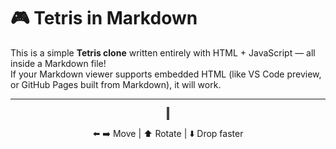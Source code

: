 # 🎮 Tetris in Markdown

This is a simple **Tetris clone** written entirely with HTML + JavaScript — all inside a Markdown file!  
If your Markdown viewer supports embedded HTML (like VS Code preview, or GitHub Pages built from Markdown), it will work.

---

<div style="text-align:center;">
  <canvas id="tetris" width="240" height="400" style="border:2px solid #444;"></canvas>
  <p>⬅️ ➡️ Move | ⬆️ Rotate | ⬇️ Drop faster</p>
</div>

<script>
const canvas = document.getElementById('tetris');
const context = canvas.getContext('2d');
context.scale(20, 20);

function arenaSweep() {
    let rowCount = 1;
    outer: for (let y = arena.length - 1; y > 0; --y) {
        for (let x = 0; x < arena[y].length; ++x) {
            if (arena[y][x] === 0) {
                continue outer;
            }
        }
        const row = arena.splice(y, 1)[0].fill(0);
        arena.unshift(row);
        ++y;
        player.score += rowCount * 10;
        rowCount *= 2;
    }
}

function collide(arena, player) {
    const [m, o] = [player.matrix, player.pos];
    for (let y = 0; y < m.length; ++y) {
        for (let x = 0; x < m[y].length; ++x) {
            if (m[y][x] !== 0 &&
               (arena[y + o.y] &&
                arena[y + o.y][x + o.x]) !== 0) {
                return true;
            }
        }
    }
    return false;
}

function createMatrix(w, h) {
    const matrix = [];
    while (h--) {
        matrix.push(new Array(w).fill(0));
    }
    return matrix;
}

function createPiece(type) {
    if (type === 'T') {
        return [
            [0, 1, 0],
            [1, 1, 1],
            [0, 0, 0],
        ];
    } else if (type === 'O') {
        return [
            [2, 2],
            [2, 2],
        ];
    } else if (type === 'L') {
        return [
            [0, 3, 0],
            [0, 3, 0],
            [0, 3, 3],
        ];
    } else if (type === 'J') {
        return [
            [0, 4, 0],
            [0, 4, 0],
            [4, 4, 0],
        ];
    } else if (type === 'I') {
        return [
            [0, 5, 0, 0],
            [0, 5, 0, 0],
            [0, 5, 0, 0],
            [0, 5, 0, 0],
        ];
    } else if (type === 'S') {
        return [
            [0, 6, 6],
            [6, 6, 0],
            [0, 0, 0],
        ];
    } else if (type === 'Z') {
        return [
            [7, 7, 0],
            [0, 7, 7],
            [0, 0, 0],
        ];
    }
}

function drawMatrix(matrix, offset) {
    matrix.forEach((row, y) => {
        row.forEach((value, x) => {
            if (value !== 0) {
                context.fillStyle = colors[value];
                context.fillRect(x + offset.x, y + offset.y, 1, 1);
            }
        });
    });
}

function draw() {
    context.fillStyle = '#111';
    context.fillRect(0, 0, canvas.width, canvas.height);
    drawMatrix(arena, {x: 0, y: 0});
    drawMatrix(player.matrix, player.pos);
}

function merge(arena, player) {
    player.matrix.forEach((row, y) => {
        row.forEach((value, x) => {
            if (value !== 0) {
                arena[y + player.pos.y][x + player.pos.x] = value;
            }
        });
    });
}

function playerDrop() {
    player.pos.y++;
    if (collide(arena, player)) {
        player.pos.y--;
        merge(arena, player);
        playerReset();
        arenaSweep();
        updateScore();
    }
    dropCounter = 0;
}

function playerMove(dir) {
    player.pos.x += dir;
    if (collide(arena, player)) {
        player.pos.x -= dir;
    }
}

function playerReset() {
    const pieces = 'ILJOTSZ';
    player.matrix = createPiece(pieces[Math.floor(Math.random() * pieces.length)]);
    player.pos.y = 0;
    player.pos.x = (arena[0].length / 2 | 0) -
                   (player.matrix[0].length / 2 | 0);
    if (collide(arena, player)) {
        arena.forEach(row => row.fill(0));
        player.score = 0;
        updateScore();
    }
}

function playerRotate(dir) {
    const pos = player.pos.x;
    let offset = 1;
    rotate(player.matrix, dir);
    while (collide(arena, player)) {
        player.pos.x += offset;
        offset = -(offset + (offset > 0 ? 1 : -1));
        if (offset > player.matrix[0].length) {
            rotate(player.matrix, -dir);
            player.pos.x = pos;
            return;
        }
    }
}

function rotate(matrix, dir) {
    for (let y = 0; y < matrix.length; ++y) {
        for (let x = 0; x < y; ++x) {
            [matrix[x][y], matrix[y][x]] = [matrix[y][x], matrix[x][y]];
        }
    }
    if (dir > 0) matrix.forEach(row => row.reverse());
    else matrix.reverse();
}

let dropCounter = 0;
let dropInterval = 1000;
let lastTime = 0;

function update(time = 0) {
    const deltaTime = time - lastTime;
    lastTime = time;
    dropCounter += deltaTime;
    if (dropCounter > dropInterval) {
        playerDrop();
    }
    draw();
    requestAnimationFrame(update);
}

function updateScore() {
    document.title = `Tetris - Score: ${player.score}`;
}

document.addEventListener('keydown', event => {
    if (event.keyCode === 37) playerMove(-1);
    else if (event.keyCode === 39) playerMove(1);
    else if (event.keyCode === 40) playerDrop();
    else if (event.keyCode === 38) playerRotate(1);
});

const colors = [
    null,
    '#FF0D72',
    '#0DC2FF',
    '#0DFF72',
    '#F538FF',
    '#FF8E0D',
    '#FFE138',
    '#3877FF',
];

const arena = createMatrix(12, 20);
const player = {
    pos: {x: 0, y: 0},
    matrix: null,
    score: 0,
};

playerReset();
update();
</script>
